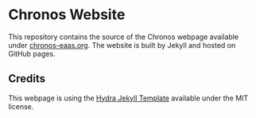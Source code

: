 # Chronos Website

This repository contains the source of the Chronos webpage available under [chronos-eaas.org](https://chronos-eaas.org/). The website is built by Jekyll and hosted on GitHub pages.


## Credits
This webpage is using the [Hydra Jekyll Template](https://github.com/CloudCannon/hydra-jekyll-template) available under the MIT license.
